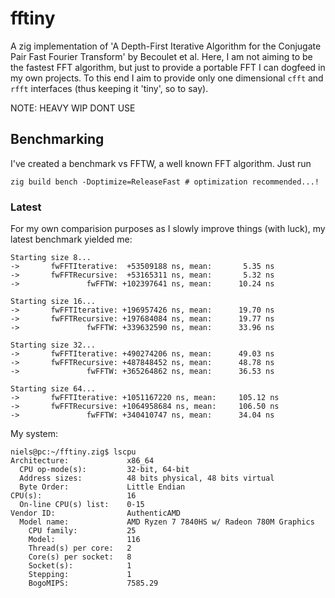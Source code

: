 # fftiny
A zig implementation of 'A Depth-First Iterative Algorithm for the Conjugate Pair Fast Fourier Transform' by Becoulet et al.
Here, I am not aiming to be the fastest FFT algorithm, but just to provide a portable FFT I can dogfeed in my own projects.
To this end I aim to provide only one dimensional `cfft` and `rfft` interfaces (thus keeping it 'tiny', so to say).

NOTE: HEAVY WIP DONT USE

## Benchmarking
I've created a benchmark vs FFTW, a well known FFT algorithm. Just run 
```zig
zig build bench -Doptimize=ReleaseFast # optimization recommended...!
```

### Latest
For my own comparision purposes as I slowly improve things (with luck), my latest benchmark yielded me:
```
Starting size 8...
->       fwFFTIterative:  +53509188 ns, mean:       5.35 ns
->       fwFFTRecursive:  +53165311 ns, mean:       5.32 ns
->               fwFFTW: +102397641 ns, mean:      10.24 ns

Starting size 16...
->       fwFFTIterative: +196957426 ns, mean:      19.70 ns
->       fwFFTRecursive: +197684084 ns, mean:      19.77 ns
->               fwFFTW: +339632590 ns, mean:      33.96 ns

Starting size 32...
->       fwFFTIterative: +490274206 ns, mean:      49.03 ns
->       fwFFTRecursive: +487848452 ns, mean:      48.78 ns
->               fwFFTW: +365264862 ns, mean:      36.53 ns

Starting size 64...
->       fwFFTIterative: +1051167220 ns, mean:     105.12 ns
->       fwFFTRecursive: +1064958684 ns, mean:     106.50 ns
->               fwFFTW: +340410747 ns, mean:      34.04 ns
```
My system:
```
niels@pc:~/fftiny.zig$ lscpu
Architecture:             x86_64
  CPU op-mode(s):         32-bit, 64-bit
  Address sizes:          48 bits physical, 48 bits virtual
  Byte Order:             Little Endian
CPU(s):                   16
  On-line CPU(s) list:    0-15
Vendor ID:                AuthenticAMD
  Model name:             AMD Ryzen 7 7840HS w/ Radeon 780M Graphics
    CPU family:           25
    Model:                116
    Thread(s) per core:   2
    Core(s) per socket:   8
    Socket(s):            1
    Stepping:             1
    BogoMIPS:             7585.29
```

